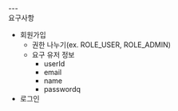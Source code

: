 ---\
요구사항

- 회원가입 
    - 권한 나누기(ex. ROLE_USER, ROLE_ADMIN)
    - 요구 유저 정보 
        - userId
        - email 
        - name
        - passwordq
- 로그인 